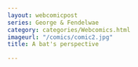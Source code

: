 ```yaml
---
layout: webcomicpost
series: George & Fendelwae
category: categories/Webcomics.html
imageurl: "/comics/comic2.jpg"
title: A bat's perspective

---
```

